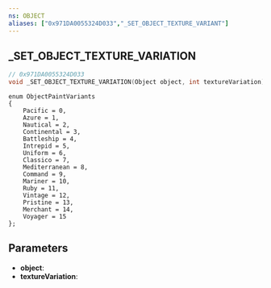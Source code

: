 ```yaml
---
ns: OBJECT
aliases: ["0x971DA0055324D033","_SET_OBJECT_TEXTURE_VARIANT"]
---
```

## _SET_OBJECT_TEXTURE_VARIATION

```c
// 0x971DA0055324D033
void _SET_OBJECT_TEXTURE_VARIATION(Object object, int textureVariation);
```

```
enum ObjectPaintVariants  
{  
	Pacific = 0,  
	Azure = 1,  
	Nautical = 2,  
	Continental = 3,  
	Battleship = 4,  
	Intrepid = 5,  
	Uniform = 6,  
	Classico = 7,  
	Mediterranean = 8,  
	Command = 9,  
	Mariner = 10,  
	Ruby = 11,  
	Vintage = 12,  
	Pristine = 13,  
	Merchant = 14,  
	Voyager = 15  
};  
```

## Parameters
* **object**: 
* **textureVariation**: 

